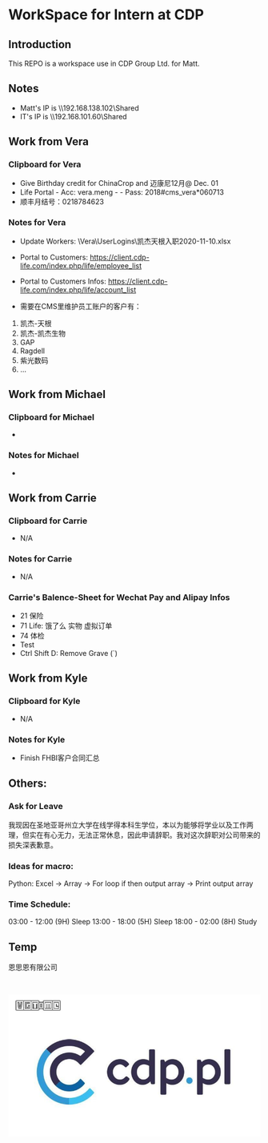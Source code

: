 # WorkSpace for Intern at CDP

## Introduction

This REPO is a workspace use in CDP Group Ltd. for Matt.

## Notes

* Matt's IP is \\\\192.168.138.102\Shared
* IT's IP is \\\\192.168.101.60\Shared

## Work from Vera

### Clipboard for Vera

* Give Birthday credit for ChinaCrop and 迈康尼12月@ Dec. 01
* Life Portal - Acc: vera.meng - -
Pass: 2018#cms_vera*060713
* 顺丰月结号：0218784623

### Notes for Vera

* Update Workers: \Vera\UserLogins\凯杰天根入职2020-11-10.xlsx
* Portal to Customers: <https://client.cdp-life.com/index.php/life/employee_list>
* Portal to Customers Infos: <https://client.cdp-life.com/index.php/life/account_list>

* 需要在CMS里维护员工账户的客户有：

1. 凯杰-天根
2. 凯杰-凯杰生物
3. GAP
4. Ragdell
5. 紫光数码
6. ...

## Work from Michael

### Clipboard for Michael

* 

### Notes for Michael

* 

## Work from Carrie

### Clipboard for Carrie

* N/A

### Notes for Carrie

* N/A

### Carrie's Balence-Sheet for Wechat Pay and Alipay Infos

* 21 保险
* 71 Life: 饿了么 实物 虚拟订单
* 74 体检
* Test
* Ctrl Shift D: Remove Grave (`)

## Work from Kyle

### Clipboard for Kyle

* N/A

### Notes for Kyle

* Finish FHBI客户合同汇总

## Others:

### Ask for Leave

我现因在圣地亚哥州立大学在线学得本科生学位，本以为能够将学业以及工作两理，但实在有心无力，无法正常休息，因此申请辞职。我对这次辞职对公司带来的损失深表歉意。

### Ideas for macro:

Python: Excel -> Array -> For loop if then output array -> Print output array 

### Time Schedule:

03:00 - 12:00 (9H) Sleep
13:00 - 18:00 (5H) Sleep
18:00 - 02:00 (8H) Study

## Temp

恩思恩有限公司

<br/>

![CDP Logo](.\cdp.jpg)